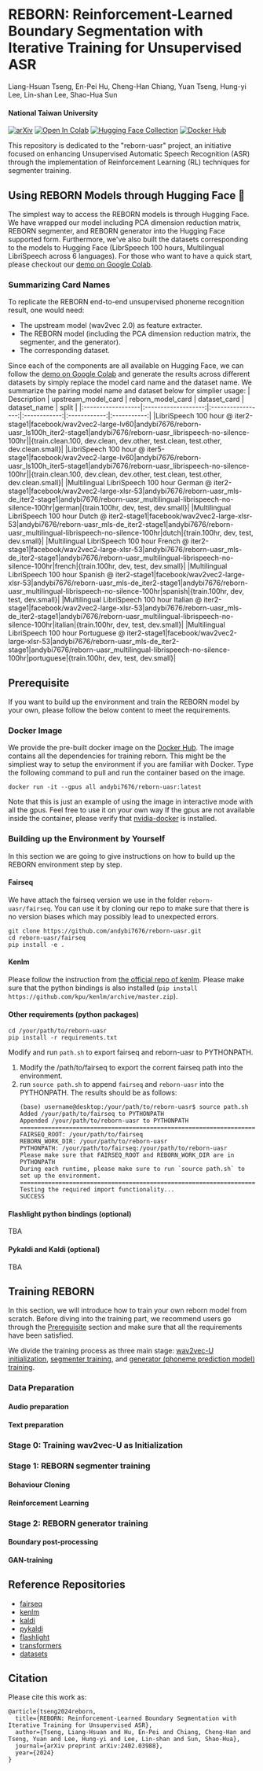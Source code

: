 # REBORN: Reinforcement-Learned Boundary Segmentation with Iterative Training for Unsupervised ASR 

Liang-Hsuan Tseng, En-Pei Hu, Cheng-Han Chiang, Yuan Tseng, Hung-yi Lee, Lin-shan Lee, Shao-Hua Sun
#### National Taiwan University
[![arXiv](https://img.shields.io/badge/arXiv-Paper-color.svg)](https://arxiv.org/abs/2402.03988) [![Open In Colab](https://colab.research.google.com/assets/colab-badge.svg)](https://colab.research.google.com/github/andybi7676/reborn-uasr/blob/main/hf/reborn_demo_colab.ipynb) [![Hugging Face Collection](https://img.shields.io/badge/%F0%9F%A4%97%20Hugging%20Face-Collections-orange)](https://huggingface.co/spaces/Audio-AGI/AudioSep) [![Docker Hub](https://img.shields.io/badge/Docker%20Hub-Image-3385ff.svg)](https://hub.docker.com/r/andybi7676/reborn-uasr)

This repository is dedicated to the "reborn-uasr" project, an initiative focused on enhancing Unsupervised Automatic Speech Recognition (ASR) through the implementation of Reinforcement Learning (RL) techniques for segmenter training.

## Using REBORN Models through Hugging Face 🤗

The simplest way to access the REBORN models is through Hugging Face. We have wrapped our model including PCA dimension reduction matrix, REBORN segmenter, and REBORN generator into the Hugging Face supported form. Furthermore, we've also built the datasets corresponding to the models to Hugging Face (LibrSpeech 100 hours, Multilingual LibriSpeech across 6 languages). For those who want to have a quick start, please checkout our [demo on Google Colab](https://colab.research.google.com/github/andybi7676/reborn-uasr/blob/main/hf/reborn_demo_colab.ipynb). 

### Summarizing Card Names

To replicate the REBORN end-to-end unsupervised phoneme recognition result, one would need:
* The upstream model (wav2vec 2.0) as feature extracter.
* The REBORN model (including the PCA dimension reduction matrix, the segmenter, and the generator).
* The corresponding dataset.

Since each of the components are all available on Hugging Face, we can follow the [demo on Google Colab](https://colab.research.google.com/github/andybi7676/reborn-uasr/blob/main/hf/reborn_demo_colab.ipynb) and generate the results across different datasets by simply replace the model card name and the dataset name. We summarize the pairing model name and dataset below for simplier usage:
| Description       | upstream_model_card | reborn_model_card | dataset_card | dataset_name |    split    |
|:------------------|:-------------------:|:-----------------:|:------------:|:------------:|:-----------:|
|LibriSpeech 100 hour @ iter2-stage1|facebook/wav2vec2-large-lv60|andybi7676/reborn-uasr_ls100h_iter2-stage1|andybi7676/reborn-uasr_librispeech-no-silence-100hr||{train.clean.100, dev.clean, dev.other, test.clean, test.other, dev.clean.small}|
|LibriSpeech 100 hour @ iter5-stage1|facebook/wav2vec2-large-lv60|andybi7676/reborn-uasr_ls100h_iter5-stage1|andybi7676/reborn-uasr_librispeech-no-silence-100hr||{train.clean.100, dev.clean, dev.other, test.clean, test.other, dev.clean.small}|
|Multilingual LibriSpeech 100 hour German @ iter2-stage1|facebook/wav2vec2-large-xlsr-53|andybi7676/reborn-uasr_mls-de_iter2-stage1|andybi7676/reborn-uasr_multilingual-librispeech-no-silence-100hr|german|{train.100hr, dev, test, dev.small}|
|Multilingual LibriSpeech 100 hour Dutch @ iter2-stage1|facebook/wav2vec2-large-xlsr-53|andybi7676/reborn-uasr_mls-de_iter2-stage1|andybi7676/reborn-uasr_multilingual-librispeech-no-silence-100hr|dutch|{train.100hr, dev, test, dev.small}|
|Multilingual LibriSpeech 100 hour French @ iter2-stage1|facebook/wav2vec2-large-xlsr-53|andybi7676/reborn-uasr_mls-de_iter2-stage1|andybi7676/reborn-uasr_multilingual-librispeech-no-silence-100hr|french|{train.100hr, dev, test, dev.small}|
|Multilingual LibriSpeech 100 hour Spanish @ iter2-stage1|facebook/wav2vec2-large-xlsr-53|andybi7676/reborn-uasr_mls-de_iter2-stage1|andybi7676/reborn-uasr_multilingual-librispeech-no-silence-100hr|spanish|{train.100hr, dev, test, dev.small}|
|Multilingual LibriSpeech 100 hour Italian @ iter2-stage1|facebook/wav2vec2-large-xlsr-53|andybi7676/reborn-uasr_mls-de_iter2-stage1|andybi7676/reborn-uasr_multilingual-librispeech-no-silence-100hr|italian|{train.100hr, dev, test, dev.small}|
|Multilingual LibriSpeech 100 hour Portuguese @ iter2-stage1|facebook/wav2vec2-large-xlsr-53|andybi7676/reborn-uasr_mls-de_iter2-stage1|andybi7676/reborn-uasr_multilingual-librispeech-no-silence-100hr|portuguese|{train.100hr, dev, test, dev.small}|

## Prerequisite
If you want to build up the environment and train the REBORN model by your own, please follow the below content to meet the requirements. 

### Docker Image
We provide the pre-built docker image on the [Docker Hub](https://hub.docker.com/r/andybi7676/reborn-uasr). The image contains all the dependencies for training reborn. This might be the simpliest way to setup the environment if you are familiar with Docker. Type the following command to pull and run the container based on the image.

`docker run -it --gpus all andybi7676/reborn-uasr:latest`

Note that this is just an example of using the image in interactive mode with all the gpus. Feel free to use it on your own way If the gpus are not available inside the container, please verify that [nvidia-docker](https://docs.docker.com/config/containers/resource_constraints/#access-an-nvidia-gpu) is installed.

### Building up the Environment by Yourself
In this section we are going to give instructions on how to build up the REBORN environment step by step.
#### Fairseq
We have attach the fairseq version we use in the folder `reborn-uasr/fairseq`. You can use it by cloning our repo to make sure that there is no version biases which may possibly lead to unexpected errors. 
```shell
git clone https://github.com/andybi7676/reborn-uasr.git
cd reborn-uasr/fairseq
pip install -e .
```
#### Kenlm
Please follow the instruction from [the official repo of kenlm](https://github.com/kpu/kenlm). Please make sure that the python bindings is also installed (`pip install https://github.com/kpu/kenlm/archive/master.zip`).

#### Other requirements (python packages)
```shell
cd /your/path/to/reborn-uasr
pip install -r requirements.txt
```
Modify and run `path.sh` to export fairseq and reborn-uasr to PYTHONPATH. 
1. Modify the /path/to/fairseq to export the corrent fairseq path into the environment. 
2. run `source path.sh` to append `fairseq` and `reborn-uasr` into the PYTHONPATH. The results should be as follows:
   ```
   (base) username@desktop:/your/path/to/reborn-uasr$ source path.sh 
   Added /your/path/to/fairseq to PYTHONPATH
   Appended /your/path/to/reborn-uasr to PYTHONPATH
   =======================================================================================
   FAIRSEQ_ROOT: /your/path/to/fairseq
   REBORN_WORK_DIR: /your/path/to/reborn-uasr
   PYTHONPATH: /your/path/to/fairseq:/your/path/to/reborn-uasr
   Please make sure that FAIRSEQ_ROOT and REBORN_WORK_DIR are in PYTHONPATH
   During each runtime, please make sure to run `source path.sh` to set up the environment.
   =======================================================================================
   Testing the required import functionality...
   SUCCESS
   ```

#### Flashlight python bindings (optional)
TBA
#### Pykaldi and Kaldi (optional)
TBA

## Training REBORN

In this section, we will introduce how to train your own reborn model from scratch. Before diving into the training part, we recommend users go through the [Prerequisite](##prerequisite) section and make sure that all the requirements have been satisfied. 

We divide the training process as three main stage: [wav2vec-U initialization](###stage-0), [segmenter training](###stage-1), and [generator (phoneme prediction model) training](###stage-2). 

### Data Preparation
#### Audio preparation
#### Text preparation
### Stage 0: Training wav2vec-U as Initialization

### Stage 1: REBORN segmenter training
#### Behaviour Cloning
#### Reinforcement Learning

### Stage 2: REBORN generator training
#### Boundary post-processing
#### GAN-training

## Reference Repositories
* [fairseq](https://github.com/facebookresearch/fairseq)
* [kenlm](https://github.com/kpu/kenlm)
* [kaldi](https://github.com/kaldi-asr/kaldi)
* [pykaldi](https://github.com/pykaldi/pykaldi)
* [flashlight](https://github.com/flashlight/flashlight)
* [transformers](https://github.com/huggingface/transformers)
* [datasets](https://github.com/huggingface/datasets)

## Citation
Please cite this work as:
```
@article{tseng2024reborn,
  title={REBORN: Reinforcement-Learned Boundary Segmentation with Iterative Training for Unsupervised ASR},
  author={Tseng, Liang-Hsuan and Hu, En-Pei and Chiang, Cheng-Han and Tseng, Yuan and Lee, Hung-yi and Lee, Lin-shan and Sun, Shao-Hua},
  journal={arXiv preprint arXiv:2402.03988},
  year={2024}
}
```

<!-- ## Setup and Use of Wav2Vec-U Models
### Installation and Configuration
1. **Install Fairseq**: Initially, use your current version of fairseq. If incompatibility issues arise, switch to the version specified in this repository.
2. **Environment Configuration**: Create an `env.yaml` file in the `$WORK_DIR/uasr-rl` directory. This file, which is ignored by git, can store custom variables for development purposes.
3. **Workspace Directory Configuration**: In your `$WORK_DIR/uasr-rl/env.yaml`, set the `WORK_DIR` variable as follows:
   ```
   WORK_DIR: /home/username/uasr-rl
   ```
4. **Model Loading Test**: Verify the model setup by running `load_w2vu_example.py`.
   ```
   cd $WORK_DIR/uasr-rl/rl/utils
   python load_w2vu_example.py
   ```

### Alternative UASR Model Loading Method
For a streamlined approach to loading the UASR model without Fairseq, use the script in `rl/transformer_behavior_cloning/load_w2vu_no_fairseq_example.py`.

## Dataset Setup
* **LibriSpeech ASR Corpus**: Available at [OpenSLR](https://www.openslr.org/12).
* **Data Preprocessing**: Follow the [wav2vec-U](https://github.com/facebookresearch/fairseq/blob/main/examples/wav2vec/unsupervised/README.md) guide for PCA preprocessed data.

## Reinforcement Learning Training
Detailed instructions for RL training of the CNN segmenter are provided in the [rl/cnn_segmenter/](rl/cnn_segmenter/) folder.

## Phoneme Segmentation F1 Evaluation
For an in-depth understanding of our phoneme segmentation F1 score evaluation methodology, please refer to the script located at [phoneseg_eval.py](s2p/scripts/phoneseg_eval.py). -->